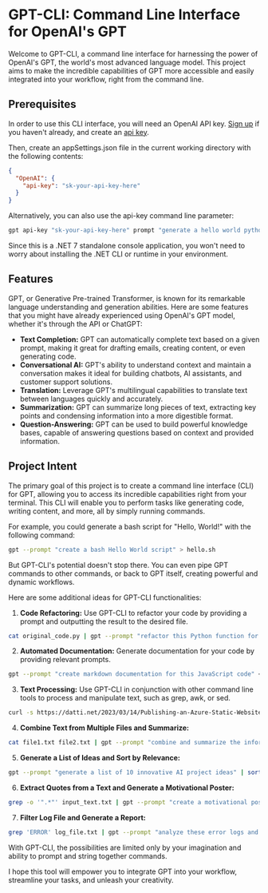 # GPT-CLI: Command Line Interface for OpenAI's GPT

Welcome to GPT-CLI, a command line interface for harnessing the power of OpenAI's GPT, the world's most advanced language model. This project aims to make the incredible capabilities of GPT more accessible and easily integrated into your workflow, right from the command line.

## Prerequisites

In order to use this CLI interface, you will need an OpenAI API key. [Sign up](https://platform.openai.com) if you haven't already, and create an [api key](https://platform.openai.com/account/api-keys). 

Then, create an appSettings.json file in the current working directory with the following contents:

```json
{
  "OpenAI": {
    "api-key": "sk-your-api-key-here"
  }
}
```

Alternatively, you can also use the api-key command line parameter:

```bash
gpt api-key "sk-your-api-key-here" prompt "generate a hello world python script" > hello.py
```

Since this is a .NET 7 standalone console application, you won't need to worry about installing the .NET CLI or runtime in your environment.

## Features

GPT, or Generative Pre-trained Transformer, is known for its remarkable language understanding and generation abilities. Here are some features that you might have already experienced using OpenAI's GPT model, whether it's through the API or ChatGPT:

- **Text Completion:** GPT can automatically complete text based on a given prompt, making it great for drafting emails, creating content, or even generating code.
- **Conversational AI:** GPT's ability to understand context and maintain a conversation makes it ideal for building chatbots, AI assistants, and customer support solutions.
- **Translation:** Leverage GPT's multilingual capabilities to translate text between languages quickly and accurately.
- **Summarization:** GPT can summarize long pieces of text, extracting key points and condensing information into a more digestible format.
- **Question-Answering:** GPT can be used to build powerful knowledge bases, capable of answering questions based on context and provided information.

## Project Intent

The primary goal of this project is to create a command line interface (CLI) for GPT, allowing you to access its incredible capabilities right from your terminal. This CLI will enable you to perform tasks like generating code, writing content, and more, all by simply running commands.

For example, you could generate a bash script for "Hello, World!" with the following command:
```bash
gpt --prompt "create a bash Hello World script" > hello.sh
```

But GPT-CLI's potential doesn't stop there. You can even pipe GPT commands to other commands, or back to GPT itself, creating powerful and dynamic workflows.

Here are some additional ideas for GPT-CLI functionalities:

1. **Code Refactoring:** Use GPT-CLI to refactor your code by providing a prompt and outputting the result to the desired file.
```bash
cat original_code.py | gpt --prompt "refactor this Python function for better readability" > refactored_code.py
```

2. **Automated Documentation:** Generate documentation for your code by providing relevant prompts.
```bash
gpt --prompt "create markdown documentation for this JavaScript code" < file.js
```

3. **Text Processing:** Use GPT-CLI in conjunction with other command line tools to process and manipulate text, such as grep, awk, or sed.
```bash
curl -s https://datti.net/2023/03/14/Publishing-an-Azure-Static-Website-with-Github-Actions-&-Jekyll/ | grep -zPo '<section id="content" class="main inactive">\K.*?(?=</section>)' | sed 's/<[^>]*>//g' | gpt --prompt "summarize this article" | grep 'keyword' > summarized_with_keyword.txt
```

4. **Combine Text from Multiple Files and Summarize:**
```bash
cat file1.txt file2.txt | gpt --prompt "combine and summarize the information from these two texts" > summarized_information.txt
```

5. **Generate a List of Ideas and Sort by Relevance:**
```bash
gpt --prompt "generate a list of 10 innovative AI project ideas" | sort -R | gpt --prompt="rank these AI project ideas by their potential impact" > sorted_AI_project_ideas.txt
```

6. **Extract Quotes from a Text and Generate a Motivational Poster:**
```bash
grep -o '".*"' input_text.txt | gpt --prompt "create a motivational poster using one of these quotes" > motivational_poster.txt
```

7. **Filter Log File and Generate a Report:**
```bash
grep 'ERROR' log_file.txt | gpt --prompt "analyze these error logs and generate a brief report on the most common issues" > error_report.txt
```

With GPT-CLI, the possibilities are limited only by your imagination and ability to prompt and string together commands.

I hope this tool will empower you to integrate GPT into your workflow, streamline your tasks, and unleash your creativity.
